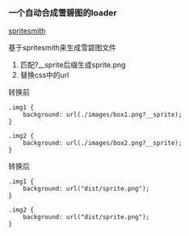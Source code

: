 ### 一个自动合成雪碧图的loader

[spritesmith](https://www.npmjs.com/package/spritesmith)

基于spritesmith来生成雪碧图文件

1. 匹配?__sprite后缀生成sprite.png
2. 替换css中的url

转换前
```
.img1 {
    background: url(./images/box1.png?__sprite);
}

.img2 {
    background: url(./images/box2.png?__sprite);
}
```

转换后

```
.img1 {
    background: url("dist/sprite.png");
}

.img2 {
    background: url("dist/sprite.png");
}
```
